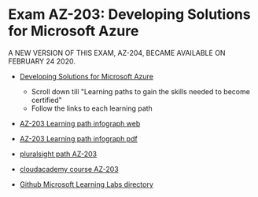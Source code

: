 # Exam AZ-203: Developing Solutions for Microsoft Azure

A NEW VERSION OF THIS EXAM, AZ-204, BECAME AVAILABLE ON FEBRUARY 24 2020. 

* [Developing Solutions for Microsoft Azure](https://docs.microsoft.com/en-us/learn/certifications/exams/az-203?wt.mc_id=learningredirect_certs-web-wwl)
    
    -   Scroll down till "Learning paths to gain the skills needed to become certified" 
    -   Follow the links to each learning path
    
* [AZ-203 Learning path infograph web](https://query.prod.cms.rt.microsoft.com/cms/api/am/binary/RWtQqM)
* [AZ-203 Learning path infograph pdf](https://github.com/gramland/azure-pub/blob/master/pdfs/az-203.pdf)
* [pluralsight path AZ-203](https://www.pluralsight.com/paths/developing-solutions-for-microsoft-azure-az-203)
* [cloudacademy course AZ-203](https://cloudacademy.com/course/az-203-exam-prep-introduction/results/?context_id=534&context_resource=lp)
* [Github Microsoft Learning Labs directory](https://github.com/MicrosoftLearning?)


